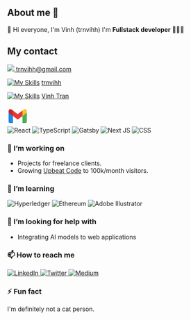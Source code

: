 ## About me 👋 

👋 Hi everyone, I'm Vinh (trnvihh)
I'm **Fullstack developer** 👨🏻‍💻


## My contact 




<a align="center">
  <a href="trnvihh@gmail.com">
    <img src="https://skillicons.dev/icons?i=gmail&theme=light" />
  </a>
  <a href="trnvihh@gmail.com">trnvihh@gmail.com</a>
</a>


[![My Skills](https://skillicons.dev/icons?i=instagram&theme=light)](https://skillicons.dev) <a href="https://www.instagram.com/trnvihh">trnvihh</a>

[![My Skills](https://skillicons.dev/icons?i=linkedin&theme=light)](https://skillicons.dev) <a href="https://www.linkedin.com/in/vinh-tran-17558b258/">Vinh Tran</a>




<?xml version="1.0" ?><svg height="48px" viewBox="0 0 48 48" width="48px" xmlns="http://www.w3.org/2000/svg"><path d="M45,16.2l-5,2.75l-5,4.75L35,40h7c1.657,0,3-1.343,3-3V16.2z" fill="#4caf50"/><path d="M3,16.2l3.614,1.71L13,23.7V40H6c-1.657,0-3-1.343-3-3V16.2z" fill="#1e88e5"/><polygon fill="#e53935" points="35,11.2 24,19.45 13,11.2 12,17 13,23.7 24,31.95 35,23.7 36,17"/><path d="M3,12.298V16.2l10,7.5V11.2L9.876,8.859C9.132,8.301,8.228,8,7.298,8h0C4.924,8,3,9.924,3,12.298z" fill="#c62828"/><path d="M45,12.298V16.2l-10,7.5V11.2l3.124-2.341C38.868,8.301,39.772,8,40.702,8h0 C43.076,8,45,9.924,45,12.298z" fill="#fbc02d"/></svg>


<div display="flex">
  <img src="https://img.shields.io/badge/react-%2320232a.svg?style=for-the-badge&logo=react&logoColor=%2361DAFB" alt="React"/>
  <img src="https://img.shields.io/badge/typescript-%23007ACC.svg?style=for-the-badge&logo=typescript&logoColor=white" alt="TypeScript"/>
  <img src="https://img.shields.io/badge/Gatsby-%23663399.svg?style=for-the-badge&logo=gatsby&logoColor=white" alt="Gatsby"/>
  <img src="https://img.shields.io/badge/Next-black?style=for-the-badge&logo=next.js&logoColor=white" alt="Next JS"/>
  <img src="https://img.shields.io/badge/css3-%231572B6.svg?style=for-the-badge&logo=css3&logoColor=white" alt="CSS"/>
</div>

### 🔭 I’m working on

- Projects for freelance clients.
- Growing [Upbeat Code](https://www.upbeatcode.com) to 100k/month visitors.

### 🌱 I’m learning

<div display="flex">
  <img src="https://img.shields.io/badge/hyperledger-2F3134?style=for-the-badge&logo=hyperledger&logoColor=white" alt="Hyperledger"/>
  <img src="https://img.shields.io/badge/Ethereum-3C3C3D?style=for-the-badge&logo=Ethereum&logoColor=white" alt="Ethereum"/>
  <img src="https://img.shields.io/badge/adobe%20illustrator-%23FF9A00.svg?style=for-the-badge&logo=adobe%20illustrator&logoColor=white" alt="Adobe Illustrator"/>
</div>

### 🤔 I’m looking for help with

- Integrating AI models to web applications

### 📫 How to reach me

<div display="flex">
  <a href="https://www.linkedin.com/in/codewithbernard/">
    <img src="https://img.shields.io/badge/linkedin-%230077B5.svg?style=for-the-badge&logo=linkedin&logoColor=white" alt="LinkedIn"/>
  </a>
  <a href="https://twitter.com/CodeWithBernard">
    <img src="https://img.shields.io/badge/codewithbernard-%231DA1F2.svg?style=for-the-badge&logo=Twitter&logoColor=white" alt="Twitter"/>
  </a>
  <a href="https://medium.com/@bernardbad">
    <img src="https://img.shields.io/badge/Medium-12100E?style=for-the-badge&logo=medium&logoColor=white" alt="Medium"/>
  </a>
</div>

### ⚡ Fun fact

I'm definitely not a cat person.
